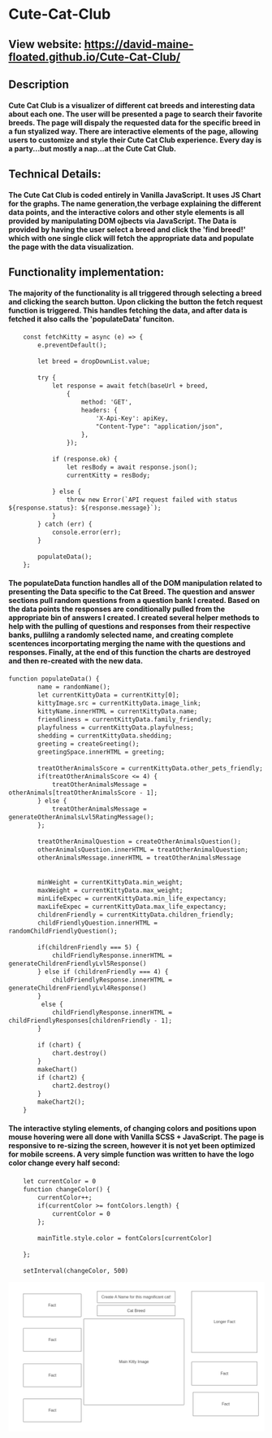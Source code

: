 # Cute-Cat-Club

## View website: https://david-maine-floated.github.io/Cute-Cat-Club/

## Description


#### Cute Cat Club is a visualizer of different cat breeds and interesting data about each one. The user will be presented a page to search their favorite breeds. The page will dispaly the requested data for the specific breed in a fun styalized way. There are interactive elements of the page, allowing users to customize and style their Cute Cat Club experience. Every day is a party...but mostly a nap...at the Cute Cat Club.



## Technical Details:
#### The Cute Cat Club is coded entirely in Vanilla JavaScript. It uses JS Chart for the graphs. The name generation,the verbage explaining the different data points, and the interactive colors and other style elements is all provided by manipulating DOM ojbects via JavaScript. The Data is provided by having the user select a breed and click the 'find breed!' which with one single click will fetch the appropriate data and populate the page with the data visualization. 

## Functionality implementation:

#### The majority of the functionality is all triggered through selecting a breed and clicking the search button. Upon clicking the button the fetch request function is triggered. This handles fetching the data, and after data is fetched it also calls the 'populateData' funciton. 

```
    const fetchKitty = async (e) => {
        e.preventDefault();

        let breed = dropDownList.value;

        try {
            let response = await fetch(baseUrl + breed, 
                { 
                    method: 'GET',
                    headers: { 
                        'X-Api-Key': apiKey,
                        "Content-Type": "application/json",
                    },
                });

            if (response.ok) {
                let resBody = await response.json();
                currentKitty = resBody;

            } else {
                throw new Error(`API request failed with status ${response.status}: ${response.message}`);
            }
        } catch (err) {
            console.error(err);
        }

        populateData();
    };
```
#### The populateData function handles all of the DOM manipulation related to presenting the Data specific to the Cat Breed. The question and answer sections pull random questions from a question bank I created. Based on the data points the responses are conditionally pulled from the appropriate bin of answers I created. I created several helper methods to help with the pulling of questions and responses from their respective banks, pullilng a randomly selected name, and creating complete scentences incorportating merging the name with the questions and responses. Finally, at the end of this function the charts are destroyed and then re-created with the new data.

```
function populateData() {
        name = randomName();
        let currentKittyData = currentKitty[0];
        kittyImage.src = currentKittyData.image_link;
        kittyName.innerHTML = currentKittyData.name;
        friendliness = currentKittyData.family_friendly;
        playfulness = currentKittyData.playfulness;
        shedding = currentKittyData.shedding;
        greeting = createGreeting();
        greetingSpace.innerHTML = greeting;

        treatOtherAnimalsScore = currentKittyData.other_pets_friendly;
        if(treatOtherAnimalsScore <= 4) {
            treatOtherAnimalsMessage = otherAnimals[treatOtherAnimalsScore - 1];
        } else {
            treatOtherAnimalsMessage = generateOtherAnimalsLvl5RatingMessage();
        };

        treatOtherAnimalQuestion = createOtherAnimalsQuestion();
        otherAnimalsQuestion.innerHTML = treatOtherAnimalQuestion;
        otherAnimalsMessage.innerHTML = treatOtherAnimalsMessage


        minWeight = currentKittyData.min_weight;
        maxWeight = currentKittyData.max_weight;
        minLifeExpec = currentKittyData.min_life_expectancy;
        maxLifeExpec = currentKittyData.max_life_expectancy;
        childrenFriendly = currentKittyData.children_friendly;
        childFriendlyQuestion.innerHTML = randomChildFriendlyQuestion();

        if(childrenFriendly === 5) {
            childFriendlyResponse.innerHTML =  generateChildrenFriendlyLvl5Response()
        } else if (childrenFriendly === 4) {
            childFriendlyResponse.innerHTML = generateChildrenFriendlyLvl4Response()
        }
         else {
            childFriendlyResponse.innerHTML = childFriendlyResponses[childrenFriendly - 1];
        }

        if (chart) {
            chart.destroy()
        }
        makeChart()
        if (chart2) {
            chart2.destroy()
        }
        makeChart2();
    }
```


#### The interactive styling elements, of changing colors and positions upon mouse hovering were all done with Vanilla SCSS + JavaScript. The page is responsive to re-sizing the screen, however it is not yet been optimized for mobile screens. A very simple function was written to have the logo color change every half second: 

```
    let currentColor = 0
    function changeColor() {
        currentColor++;
        if(currentColor >= fontColors.length) {
            currentColor = 0
        };

        mainTitle.style.color = fontColors[currentColor]
    
    };

    setInterval(changeColor, 500)
```

![Alt Text](./Homepage.png)
